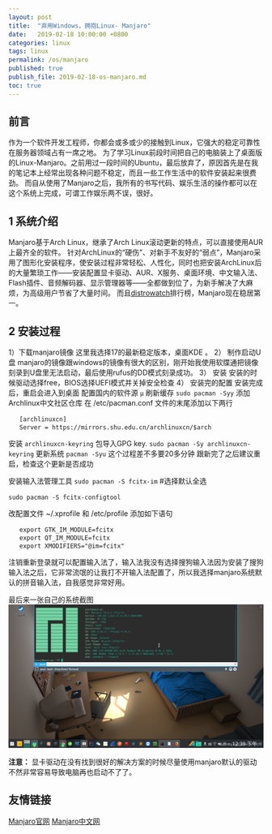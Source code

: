 ```yaml
---
layout: post
title:  "弃用Windows，拥抱Linux- Manjaro"
date:   2019-02-18 10:00:00 +0800
categories: linux
tags: linux
permalink: /os/manjaro
published: true
publish_file: 2019-02-18-os-manjaro.md
toc: true
---
```

## 前言

 作为一个软件开发工程师，你都会或多或少的接触到Linux，它强大的稳定可靠性在服务器领域占有一席之地。
为了学习Linux前段时间把自己的电脑装上了桌面版的Linux-Manjaro。之前用过一段时间的Ubuntu，最后放弃了，原因首先是在我的笔记本上经常出现各种问题不稳定，而且一些工作生活中的软件安装起来很费劲。
而自从使用了Manjaro之后，我所有的书写代码、娱乐生活的操作都可以在这个系统上完成，可谓工作娱乐两不误，很好。

## 1 系统介绍
Manjaro基于Arch Linux，继承了Arch Linux滚动更新的特点，可以直接使用AUR上最齐全的软件。
针对ArchLinux的“硬伤”、对新手不友好的“弱点”，Manjaro采用了图形化安装程序，使安装过程非常轻松、人性化，同时也把安装ArchLinux后的大量繁琐工作——安装配置显卡驱动、AUR、X服务、桌面环境、中文输入法、Flash插件、音频解码器、显示管理器等——全都做到位了，为新手解决了大麻烦，为高级用户节省了大量时间。
而且[distrowatch](https://distrowatch.com)排行榜，Manjaro现在稳居第一。

## 2 安装过程
1）下载manjaro镜像
     这里我选择17的最新稳定版本，桌面KDE 。
2） 制作启动U盘
     manjaro的镜像跟windows的镜像有很大的区别，刚开始我使用软牒通把镜像刻录到U盘里无法启动，最后使用rufus的DD模式刻录成功。
3） 安装
	安装的时候驱动选择free，BIOS选择UEFI模式并关掉安全检查 
4） 安装完的配置
   安装完成后，重启会进入到桌面
   配置国内的软件源   `µ`
   刷新缓存          `sudo pacman -Syy`
   添加Archlinux中文社区仓库 在 /etc/pacman.conf 文件的末尾添加以下两行 

       [archlinuxcn] 
       Server = https://mirrors.shu.edu.cn/archlinuxcn/$arch
	

   安装 `archlinuxcn-keyring` 包导入GPG key.   `sudo pacman -Sy archlinuxcn-keyring`
   更新系统 `pacman -Syu`  这个过程差不多要20多分钟 跟新完了之后建议重启，检查这个更新是否成功 

安装输入法管理工具 
   `sudo pacman -S fcitx-im`  #选择默认全选   
   

    sudo pacman -S fcitx-configtool

   改配置文件 ~/.xprofile 和 /etc/profile 添加如下语句
  

       export GTK_IM_MODULE=fcitx
       export QT_IM_MODULE=fcitx
       export XMODIFIERS="@im=fcitx"

   注销重新登录就可以配置输入法了，输入法我没有选择搜狗输入法因为安装了搜狗输入法之后，它非常流氓的让我打不开输入法配置了，所以我选择manjaro系统默认的拼音输入法，自我感觉非常好用。

 
最后来一张自己的系统截图
![](/assets/notes/os/manjaro-01.png)

**注意：**
显卡驱动在没有找到很好的解决方案的时候尽量使用manjaro默认的驱动 不然非常容易导致电脑再也启动不了了。

## 友情链接

   [Manjaro官网](https://manjaro.org/)
   [Manjaro中文网](https://www.manjaro.cn/)